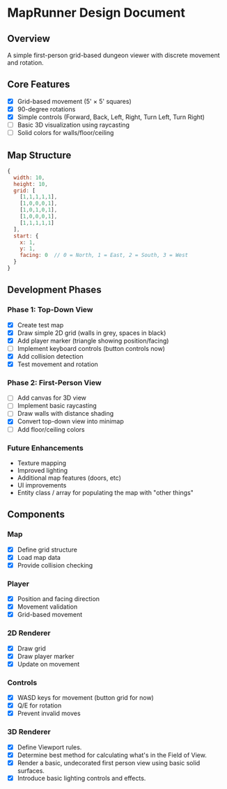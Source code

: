 # MapRunner Design Document

## Overview

A simple first-person grid-based dungeon viewer with discrete movement and rotation.

## Core Features

- [x] Grid-based movement (5' × 5' squares)
- [x] 90-degree rotations
- [x] Simple controls (Forward, Back, Left, Right, Turn Left, Turn Right)
- [ ] Basic 3D visualization using raycasting
- [ ] Solid colors for walls/floor/ceiling

## Map Structure

```javascript
{
  width: 10,
  height: 10,
  grid: [
    [1,1,1,1,1],
    [1,0,0,0,1],
    [1,0,1,0,1],
    [1,0,0,0,1],
    [1,1,1,1,1]
  ],
  start: {
    x: 1,
    y: 1,
    facing: 0  // 0 = North, 1 = East, 2 = South, 3 = West
  }
}
```

## Development Phases

### Phase 1: Top-Down View

- [x] Create test map
- [x] Draw simple 2D grid (walls in grey, spaces in black)
- [x] Add player marker (triangle showing position/facing)
- [ ] Implement keyboard controls (button controls now)
- [x] Add collision detection
- [x] Test movement and rotation

### Phase 2: First-Person View

- [ ] Add canvas for 3D view
- [ ] Implement basic raycasting
- [ ] Draw walls with distance shading
- [x] Convert top-down view into minimap
- [ ] Add floor/ceiling colors

### Future Enhancements

- Texture mapping
- Improved lighting
- Additional map features (doors, etc)
- UI improvements
- Entity class / array for populating the map with "other things"

## Components

### Map

- [x] Define grid structure
- [x] Load map data
- [x] Provide collision checking

### Player

- [x] Position and facing direction
- [x] Movement validation
- [x] Grid-based movement

### 2D Renderer

- [x] Draw grid
- [x] Draw player marker
- [x] Update on movement

### Controls

- [x] WASD keys for movement (button grid for now)
- [x] Q/E for rotation
- [x] Prevent invalid moves

### 3D Renderer

- [x] Define Viewport rules.
- [x] Determine best method for calculating what's in the Field of View.
- [x] Render a basic, undecorated first person view using basic solid surfaces.
- [x] Introduce basic lighting controls and effects.
